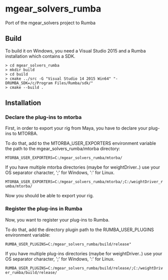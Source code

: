 # mgear_solvers_rumba

Port of the mgear_solvers project to Rumba

## Build

To build it on Windows, you need a Visual Studio 2015 and a Rumba installation which contains a SDK.

```
> cd mgear_solvers_rumba
> mkdir build
> cd build
> cmake ../src -G "Visual Studio 14 2015 Win64" "-DRUMBA_SDK=/c/Program Files/Rumba/sdk/"
> cmake --build .
```

## Installation

### Declare the plug-ins to mtorba

First, in order to export your rig from Maya, you have to declare your plug-ins to MTORBA.

To do that, add to the MTORBA_USER_EXPORTERS environment variable the path to the mgear_solvers_rumba/mtorba directory:

```MTORBA_USER_EXPORTERS=C:/mgear_solvers_rumba/mtorba/```

If you have multiple mtorba directories (maybe for weightDriver..) use your OS separator character, ';' for Windows, ':' for Linux.

```MTORBA_USER_EXPORTERS=C:/mgear_solvers_rumba/mtorba/;C:/weightDriver_rumba/mtorba/```

Now you should be able to export your rig.

### Register the plug-ins in Rumba

Now, you want to register your plug-ins to Rumba.

To do that, add the directory plugin path to the RUMBA_USER_PLUGINS environment variable:

```RUMBA_USER_PLUGINS=C:/mgear_solvers_rumba/build/release"```

If you have multiple plug-ins directories (maybe for weightDriver..) use your OS separator character, ';' for Windows, ':' for Linux.

```RUMBA_USER_PLUGINS=C:/mgear_solvers_rumba/build/release/;C:/weightDriver_rumba/build/release/```
